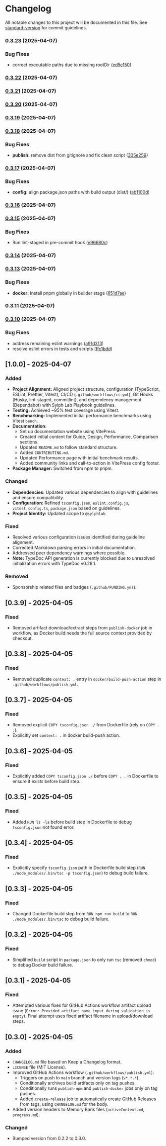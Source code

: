 # Changelog

All notable changes to this project will be documented in this file. See [standard-version](https://github.com/conventional-changelog/standard-version) for commit guidelines.

### [0.3.23](https://github.com/sylphlab/pdf-reader-mcp/compare/v0.3.22...v0.3.23) (2025-04-07)

### Bug Fixes

- correct executable paths due to missing rootDir ([ed5c150](https://github.com/sylphlab/pdf-reader-mcp/commit/ed5c15012b849211422fbb22fb15d8a2c9415b0b))

### [0.3.22](https://github.com/sylphlab/pdf-reader-mcp/compare/v0.3.21...v0.3.22) (2025-04-07)

### [0.3.21](https://github.com/sylphlab/pdf-reader-mcp/compare/v0.3.20...v0.3.21) (2025-04-07)

### [0.3.20](https://github.com/sylphlab/pdf-reader-mcp/compare/v0.3.19...v0.3.20) (2025-04-07)

### [0.3.19](https://github.com/sylphlab/pdf-reader-mcp/compare/v0.3.18...v0.3.19) (2025-04-07)

### [0.3.18](https://github.com/sylphlab/pdf-reader-mcp/compare/v0.3.17...v0.3.18) (2025-04-07)

### Bug Fixes

- **publish:** remove dist from gitignore and fix clean script ([305e259](https://github.com/sylphlab/pdf-reader-mcp/commit/305e259d6492fbc1732607ee8f8344f6e07aa073))

### [0.3.17](https://github.com/sylphlab/pdf-reader-mcp/compare/v0.3.16...v0.3.17) (2025-04-07)

### Bug Fixes

- **config:** align package.json paths with build output (dist/) ([ab1100d](https://github.com/sylphlab/pdf-reader-mcp/commit/ab1100d771e277705ef99cb745f89687c74a7e13))

### [0.3.16](https://github.com/sylphlab/pdf-reader-mcp/compare/v0.3.15...v0.3.16) (2025-04-07)

### [0.3.15](https://github.com/sylphlab/pdf-reader-mcp/compare/v0.3.14...v0.3.15) (2025-04-07)

### Bug Fixes

- Run lint-staged in pre-commit hook ([e96680c](https://github.com/sylphlab/pdf-reader-mcp/commit/e96680c771eb99ba303fdf7ad51da880261e11c1))

### [0.3.14](https://github.com/sylphlab/pdf-reader-mcp/compare/v0.3.13...v0.3.14) (2025-04-07)

### [0.3.13](https://github.com/sylphlab/pdf-reader-mcp/compare/v0.3.12...v0.3.13) (2025-04-07)

### Bug Fixes

- **docker:** Install pnpm globally in builder stage ([651d7ae](https://github.com/sylphlab/pdf-reader-mcp/commit/651d7ae06660b97af91c348bc8cc786613232c06))

### [0.3.11](https://github.com/sylphlab/pdf-reader-mcp/compare/v0.3.10...v0.3.11) (2025-04-07)

### [0.3.10](https://github.com/sylphlab/pdf-reader-mcp/compare/v1.0.0...v0.3.10) (2025-04-07)

### Bug Fixes

- address remaining eslint warnings ([a91d313](https://github.com/sylphlab/pdf-reader-mcp/commit/a91d313bec2b843724e62ea6a556d99d5389d6cc))
- resolve eslint errors in tests and scripts ([ffc1bdd](https://github.com/sylphlab/pdf-reader-mcp/commit/ffc1bdd18b972f58e90e12ed2394d2968c5639d9))

## [1.0.0] - 2025-04-07

### Added

- **Project Alignment:** Aligned project structure, configuration (TypeScript, ESLint, Prettier, Vitest), CI/CD (`.github/workflows/ci.yml`), Git Hooks (Husky, lint-staged, commitlint), and dependency management (Dependabot) with Sylph Lab Playbook guidelines.
- **Testing:** Achieved ~95% test coverage using Vitest.
- **Benchmarking:** Implemented initial performance benchmarks using Vitest `bench`.
- **Documentation:**
  - Set up documentation website using VitePress.
  - Created initial content for Guide, Design, Performance, Comparison sections.
  - Updated `README.md` to follow standard structure.
  - Added `CONTRIBUTING.md`.
  - Updated Performance page with initial benchmark results.
  - Added community links and call-to-action in VitePress config footer.
- **Package Manager:** Switched from npm to pnpm.

### Changed

- **Dependencies:** Updated various dependencies to align with guidelines and ensure compatibility.
- **Configuration:** Refined `tsconfig.json`, `eslint.config.js`, `vitest.config.ts`, `package.json` based on guidelines.
- **Project Identity:** Updated scope to `@sylphlab`.

### Fixed

- Resolved various configuration issues identified during guideline alignment.
- Corrected Markdown parsing errors in initial documentation.
- Addressed peer dependency warnings where possible.
- **Note:** TypeDoc API generation is currently blocked due to unresolved initialization errors with TypeDoc v0.28.1.

### Removed

- Sponsorship related files and badges (`.github/FUNDING.yml`).

## [0.3.9] - 2025-04-05

### Fixed

- Removed artifact download/extract steps from `publish-docker` job in workflow, as Docker build needs the full source context provided by checkout.

## [0.3.8] - 2025-04-05

### Fixed

- Removed duplicate `context: .` entry in `docker/build-push-action` step in `.github/workflows/publish.yml`.

## [0.3.7] - 2025-04-05

### Fixed

- Removed explicit `COPY tsconfig.json ./` from Dockerfile (rely on `COPY . .`).
- Explicitly set `context: .` in docker build-push action.

## [0.3.6] - 2025-04-05

### Fixed

- Explicitly added `COPY tsconfig.json ./` before `COPY . .` in Dockerfile to ensure it exists before build step.

## [0.3.5] - 2025-04-05

### Fixed

- Added `RUN ls -la` before build step in Dockerfile to debug `tsconfig.json` not found error.

## [0.3.4] - 2025-04-05

### Fixed

- Explicitly specify `tsconfig.json` path in Dockerfile build step (`RUN ./node_modules/.bin/tsc -p tsconfig.json`) to debug build failure.

## [0.3.3] - 2025-04-05

### Fixed

- Changed Dockerfile build step from `RUN npm run build` to `RUN ./node_modules/.bin/tsc` to debug build failure.

## [0.3.2] - 2025-04-05

### Fixed

- Simplified `build` script in `package.json` to only run `tsc` (removed `chmod`) to debug Docker build failure.

## [0.3.1] - 2025-04-05

### Fixed

- Attempted various fixes for GitHub Actions workflow artifact upload issue (`Error: Provided artifact name input during validation is empty`). Final attempt uses fixed artifact filename in upload/download steps.

## [0.3.0] - 2025-04-05

### Added

- `CHANGELOG.md` file based on Keep a Changelog format.
- `LICENSE` file (MIT License).
- Improved GitHub Actions workflow (`.github/workflows/publish.yml`):
  - Triggers on push to `main` branch and version tags (`v*.*.*`).
  - Conditionally archives build artifacts only on tag pushes.
  - Conditionally runs `publish-npm` and `publish-docker` jobs only on tag pushes.
  - Added `create-release` job to automatically create GitHub Releases from tags, using `CHANGELOG.md` for the body.
- Added version headers to Memory Bank files (`activeContext.md`, `progress.md`).

### Changed

- Bumped version from 0.2.2 to 0.3.0.

<!-- Note: Removed [0.4.0-dev] entry as changes are now part of 1.0.0 -->
